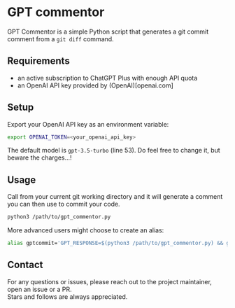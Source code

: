 # GPT commentor

GPT Commentor is a simple Python script that generates a git commit comment from a ```git diff``` command.  

## Requirements

- an active subscription to ChatGPT Plus with enough API quota
- an OpenAI API key provided by (OpenAI)[openai.com]

## Setup

Export your OpenAI API key as an environment variable:
```bash
export OPENAI_TOKEN=<your_openai_api_key>
```

The default model is ```gpt-3.5-turbo``` (line 53). Do feel free to change it, but beware the charges...!

## Usage

Call from your current git working directory and it will generate a comment you can then use to commit your code.  

```bash
python3 /path/to/gpt_commentor.py
```

More advanced users might choose to create an alias:

```bash
alias gptcommit='GPT_RESPONSE=$(python3 /path/to/gpt_commentor.py) && git commit -am "$GPT_RESPONSE"'
```

## Contact

For any questions or issues, please reach out to the project maintainer, open an issue or a PR.  
Stars and follows are always appreciated.
